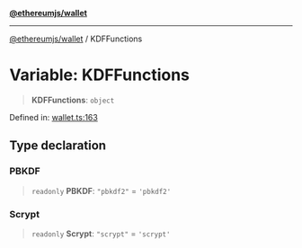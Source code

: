 [**@ethereumjs/wallet**](../README.md)

***

[@ethereumjs/wallet](../README.md) / KDFFunctions

# Variable: KDFFunctions

> **KDFFunctions**: `object`

Defined in: [wallet.ts:163](https://github.com/ethereumjs/ethereumjs-monorepo/blob/master/packages/wallet/src/wallet.ts#L163)

## Type declaration

### PBKDF

> `readonly` **PBKDF**: `"pbkdf2"` = `'pbkdf2'`

### Scrypt

> `readonly` **Scrypt**: `"scrypt"` = `'scrypt'`
